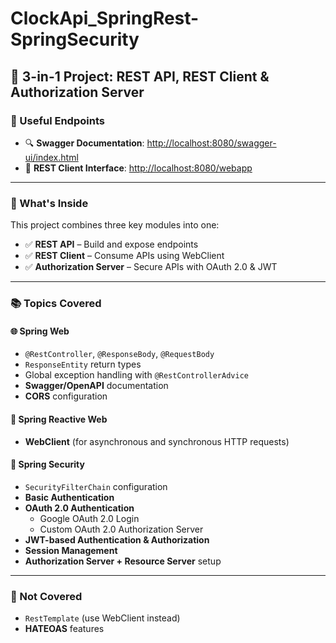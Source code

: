 # ClockApi_SpringRest-SpringSecurity

## 🚀 3-in-1 Project: REST API, REST Client & Authorization Server

### 🔗 Useful Endpoints
- 🔍 **Swagger Documentation**: [http://localhost:8080/swagger-ui/index.html](http://localhost:8080/swagger-ui/index.html)  
- 🔄 **REST Client Interface**: [http://localhost:8080/webapp](http://localhost:8080/webapp)  

---

### 🧩 What's Inside

This project combines three key modules into one:

- ✅ **REST API** – Build and expose endpoints  
- ✅ **REST Client** – Consume APIs using WebClient  
- ✅ **Authorization Server** – Secure APIs with OAuth 2.0 & JWT  

---

### 📚 Topics Covered

#### 🌐 Spring Web
- `@RestController`, `@ResponseBody`, `@RequestBody`
- `ResponseEntity` return types
- Global exception handling with `@RestControllerAdvice`
- **Swagger/OpenAPI** documentation
- **CORS** configuration

#### 🔄 Spring Reactive Web
- **WebClient** (for asynchronous and synchronous HTTP requests)

#### 🔐 Spring Security
- `SecurityFilterChain` configuration
- **Basic Authentication**
- **OAuth 2.0 Authentication**
  - Google OAuth 2.0 Login
  - Custom OAuth 2.0 Authorization Server
- **JWT-based Authentication & Authorization**
- **Session Management**
- **Authorization Server + Resource Server** setup

---

### 🚫 Not Covered
- `RestTemplate` (use WebClient instead)
- **HATEOAS** features
